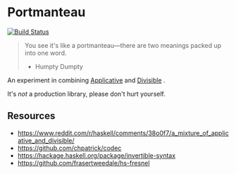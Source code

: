 Portmanteau
===========

[![Build Status](https://travis-ci.org/charleso/portmanteau.svg?branch=master)](https://travis-ci.org/charleso/portmanteau)

> You see it's like a portmanteau—there are two meanings packed up into one word.
> - Humpty Dumpty

An experiment in combining
[Applicative](https://hackage.haskell.org/package/base/docs/Control-Applicative.html#t:Applicative)
and
[Divisible](https://hackage.haskell.org/package/contravariant/docs/Data-Functor-Contravariant-Divisible.html#t:Divisible)
.

It's _not_ a production library, please don't hurt yourself.

## Resources

- https://www.reddit.com/r/haskell/comments/38o0f7/a_mixture_of_applicative_and_divisible/
- https://github.com/chpatrick/codec
- https://hackage.haskell.org/package/invertible-syntax
- https://github.com/frasertweedale/hs-fresnel
